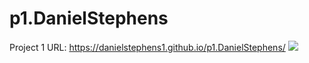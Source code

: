 # p1.DanielStephens

Project 1 URL: https://danielstephens1.github.io/p1.DanielStephens/
![](0giphy.gif)
